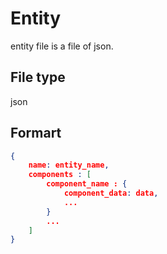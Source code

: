 # Entity
entity file is a file of json.
## File type
json
## Formart
```json
{
    name: entity_name,
    components : [
        component_name : {
            component_data: data,
            ...
        }
        ...
    ]
}
```
